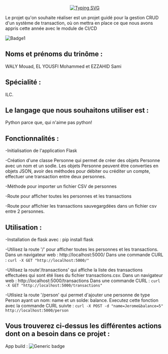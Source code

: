 <p align="center">
<a href="https://git.io/typing-svg"><img src="https://readme-typing-svg.demolab.com?font=Fira+Code&pause=1000&width=435&lines=PROJECT+API+CI%2FCD+WITH+PYTHON.+ILC" alt="Typing SVG" /></a>
  </P>
  
Le projet qu'on souhaite réaliser est un projet guidé pour la gestion CRUD d'un système de transaction, où on mettra en place ce que nous avons appris cette année avec le module de CI/CD

   ![Badge1](https://www.plunge.cloud/hs-fs/hubfs/cycle-devopsea2b.png?width=600&name=cycle-devops.png)



## Noms et prénoms du trinôme : 
  WALY Mouad, EL YOUSFI Mohammed et EZZAHID Sami


## Spécialité : 
  ILC.

## Le langage que nous souhaitons utiliser est :
  Python parce que, qui n'aime pas python!
  
## Fonctionnalités :

-Initialisation de l'application Flask

-Création d'une classe Personne qui permet de créer des objets Personne avec un nom et un sodle. Les objets Personne peuvent être converties en objets JSON, avoir des méthodes pour débiter ou créditer un compte, effectuer une transaction entre deux personnes.

-Méthode pour importer un fichier CSV de personnes

-Route pour afficher toutes les personnes et les transactions

-Route pour affichier les transactions sauvegargdées dans un fichier csv entre 2 personnes.

## Utilisation :

-Installation de flask avec :
    pip install flask
   
-Utilisez la route '/' pour afficher toutes les personnes et les transactions. 
    Dans un navigateur web : http://localhost:5000/ 
    Dans une commande CURL : ``curl -X GET "http://localhost:5000/"``
    
-Utilisez la route'/transactions' qui affiche la liste des transactions effectuées qui sont été lises du fichier transactions.csv.
    Dans un navigateur web : http://localhost:5000/transactions
    Dans une commande CURL : ``curl -X GET "http://localhost:5000/transactions"``
     
-Utlisiez la route '/person' qui permet d'ajouter une personne de type Person ayant un nom: name et un solde: balance.
     Executez cette fonction avec la commande CURL suivte :
              ``curl -X POST -d "name=Jerome&balance=5" http://localhost:5000/person``




## Vous trouverez ci-dessus les différentes actions dont on a besoin dans ce projet : 

App build :
![Generic badge](https://github.com/mouadw/4A_ILC_CRUD_API/actions/workflows/app_build.yml/badge.svg)
